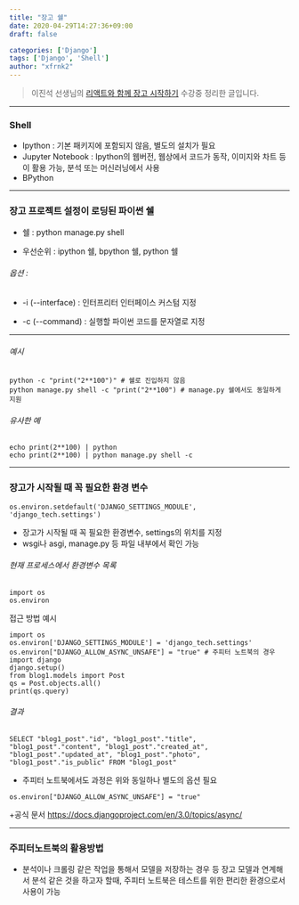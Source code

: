 ```yaml
---
title: "장고 쉘"
date: 2020-04-29T14:27:36+09:00
draft: false

categories: ['Django']
tags: ['Django', 'Shell']
author: "xfrnk2"
---
```

>이진석 선생님의 [리액트와 함께 장고 시작하기](https://educast.com/course/web/ZU53) 수강중 정리한 글입니다.
---  
### Shell
  
+ Ipython : 기본 패키지에 포함되지 않음, 별도의 설치가 필요
+ Jupyter Notebook : Ipython의 웹버전, 웹상에서 코드가 동작, 이미지와 차트 등이 활용 가능, 분석 또는 머신러닝에서 사용
+ BPython
  
---

### 장고 프로젝트 설정이 로딩된 파이썬 쉘

+ 쉘 : python manage.py shell

+ 우선순위 : ipython 쉘, bpython 쉘, python 쉘

###### 옵션 :

+ -i (--interface) : 인터프리터 인터페이스 커스텀 지정

+ -c (--command) : 실행할 파이썬 코드를 문자열로 지정
  
---
###### 예시
~~~  
python -c "print("2**100")" # 쉘로 진입하지 않음
python manage.py shell -c "print("2**100") # manage.py 쉘에서도 동일하게 지원
~~~
###### 유사한 예
~~~
echo print(2**100) | python
echo print(2**100) | python manage.py shell -c
~~~
---
### 장고가 시작될 때 꼭 필요한 환경 변수

~~~
os.environ.setdefault('DJANGO_SETTINGS_MODULE', 'django_tech.settings')
~~~

+ 장고가 시작될 때 꼭 필요한 환경변수, settings의 위치를 지정
+ wsgi나 asgi, manage.py 등 파일 내부에서 확인 가능  
###### 현재 프로세스에서 환경변수 목록
~~~
import os 
os.environ
~~~
  
접근 방법 예시
  
~~~
import os
os.environ['DJANGO_SETTINGS_MODULE'] = 'django_tech.settings'
os.environ["DJANGO_ALLOW_ASYNC_UNSAFE"] = "true" # 주피터 노트북의 경우
import django
django.setup()
from blog1.models import Post
qs = Post.objects.all()
print(qs.query)
~~~

###### 결과
~~~
SELECT "blog1_post"."id", "blog1_post"."title", "blog1_post"."content", "blog1_post"."created_at", "blog1_post"."updated_at", "blog1_post"."photo", "blog1_post"."is_public" FROM "blog1_post"
~~~
+ 주피터 노트북에서도 과정은 위와 동일하나 별도의 옵션 필요
~~~
os.environ["DJANGO_ALLOW_ASYNC_UNSAFE"] = "true"
~~~
+공식 문서
https://docs.djangoproject.com/en/3.0/topics/async/

---

### 주피터노트북의 활용방법
+ 분석이나 크롤링 같은 작업을 통해서 모델을 저장하는 경우 등 장고 모델과 연계해서 분석 같은 것을 하고자 할때,
주피터 노트북은 테스트를 위한 편리한 환경으로서 사용이 가능


